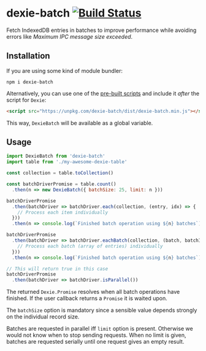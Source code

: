 # dexie-batch [![Build Status](https://travis-ci.org/raphinesse/dexie-batch.svg?branch=master)](https://travis-ci.org/raphinesse/dexie-batch)

Fetch IndexedDB entries in batches to improve performance while avoiding errors like *Maximum IPC message size exceeded*.

## Installation

If you are using some kind of module bundler:
```shell
npm i dexie-batch
```

Alternatively, you can use one of the [pre-built scripts](https://unpkg.com/dexie-batch/dist/) and include it *after* the script for `Dexie`:
```html
<script src="https://unpkg.com/dexie-batch/dist/dexie-batch.min.js"></script>
```
This way, `DexieBatch` will be available as a global variable.

## Usage

```js
import DexieBatch from 'dexie-batch'
import table from './my-awesome-dexie-table'

const collection = table.toCollection()

const batchDriverPromise = table.count()
  .then(n => new DexieBatch({ batchSize: 25, limit: n }))

batchDriverPromise
  .then(batchDriver => batchDriver.each(collection, (entry, idx) => {
    // Process each item individually
  }))
  .then(n => console.log(`Finished batch operation using ${n} batches`))

batchDriverPromise
  .then(batchDriver => batchDriver.eachBatch(collection, (batch, batchIdx) => {
    // Process each batch (array of entries) individually
  }))
  .then(n => console.log(`Finished batch operation using ${n} batches`))

// This will return true in this case
batchDriverPromise
  .then(batchDriver => batchDriver.isParallel())
```

The returned `Dexie.Promise` resolves when all batch operations have finished. If the user callback returns a `Promise` it is waited upon.

The `batchSize` option is mandatory since a sensible value depends strongly on the individual record size.

Batches are requested in parallel iff `limit` option is present.
Otherwise we would not know when to stop sending requests.
When no limit is given, batches are requested serially until one request gives an empty result.
